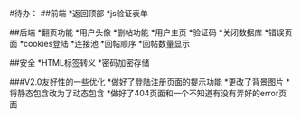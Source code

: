 #待办：
##前端
*返回顶部
*js验证表单

##后端
*翻页功能
*用户头像
*删帖功能
*用户主页
*验证码
*关闭数据库
*错误页面
*cookies登陆
*连接池
*回帖顺序
*回帖数量显示

##安全
*HTML标签转义
*密码加密存储

###V2.0友好性的一些优化
*做好了登陆注册页面的提示功能
*更改了背景图片
*将静态包含改为了动态包含
*做好了404页面和一个不知道有没有弄好的error页面